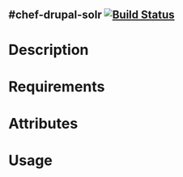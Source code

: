 #chef-drupal-solr [![Build Status](https://secure.travis-ci.org/cdracars/chef-drupal-solr.png?branch=master)](http://travis-ci.org/cdracars/chef-drupal-solr)
-----------------
Description
===========

Requirements
============

Attributes
==========

Usage
=====

